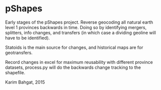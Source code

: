 # pShapes

Early stages of the pShapes project. Reverse geocoding all natural earth level 1 provinces 
backwards in time. Doing so by identifying mergers, splitters, info changes, and transfers
(in which case a dividing geoline will have to be identified). 

Statoids is the main source for changes, and historical maps are for geotransfers. 

Record changes in excel for maximum reusability with different province datasets, 
process.py will do the backwards change tracking to the shapefile. 

Karim Bahgat, 2015